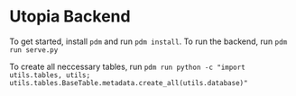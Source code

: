 # Utopia Backend
To get started, install `pdm` and run `pdm install`. To run the backend, run `pdm run serve.py`

To create all neccessary tables, run `pdm run python -c "import utils.tables, utils; utils.tables.BaseTable.metadata.create_all(utils.database)"`
